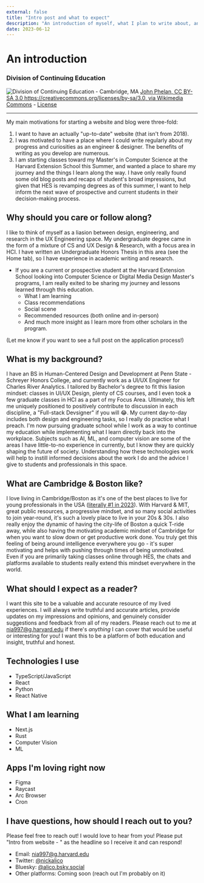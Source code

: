 ```yaml
---
external: false
title: "Intro post and what to expect"
description: "An introduction of myself, what I plan to write about, and considerations I am curious about."
date: 2023-06-12
---
```


# An introduction

### Division of Continuing Education

![Division of Continuing Education - Cambridge, MA](/images/DCE.jpg)
[John Phelan, CC BY-SA 3.0 https://creativecommons.org/licenses/by-sa/3.0, via Wikimedia Commons](https://upload.wikimedia.org/wikipedia/commons/e/e7/Division_of_Continuing_Education%2C_Harvard_University%2C_Cambridge_MA.jpg) - [License](https://creativecommons.org/licenses/by-sa/3.0/)

---

My main motivations for starting a website and blog were three-fold:

1. I want to have an actually "up-to-date" website (that isn't from 2018).
2. I was motivated to have a place where I could write regularly about my progress and curiosities as an engineer & designer. The benefits of writing as you develop are numerous.
3. I am starting classes toward my Master's in Computer Science at the Harvard Extension School this Summer, and wanted a place to share my journey and the things I learn along the way. I have only really found some old blog posts and recaps of student's broad impressions, but given that HES is revamping degrees as of this summer, I want to help inform the next wave of prospective and current students in their decision-making process.


## Why should you care or follow along?

I like to think of myself as a liasion between design, engineering, and research in the UX Engineering space. My undergraduate degree came in the form of a mixture of CS and UX Design & Research, with a focus area in HCI. I have written an Undergraduate Honors Thesis in this area (see the Home tab), so I have experience in academic writing and research.

* If you are a current or prospective student at the Harvard Extension School looking into Computer Science or Digital Media Design Master's programs, I am really exited to be sharing my journey and lessons learned through this education.
  * What I am learning
  * Class recommendations
  * Social scene
  * Recommended resources (both online and in-person)
  * And much more insight as I learn more from other scholars in the program.

(Let me know if you want to see a full post on the application process!)


## What is my background?

I have an BS in Human-Centered Design and Development at Penn State - Schreyer Honors College, and currently work as a UI/UX Engineer for Charles River Analytics. I tailored by Bachelor's degree to fit this liasion mindset: classes in UI/UX Design, plenty of CS courses, and I even took a few graduate classes in HCI as a part of my Focus Area. Ultimately, this left me uniquely positioned to positively contribute to discussion in each discipline, a "Full-stack Devsigner" if you will 😂. My current day-to-day includes both design and engineering tasks, so I really do practice what I preach. I'm now pursuing graduate school while I work as a way to continue my education while implementing what I learn directly back into the workplace. Subjects such as AI, ML, and computer vision are some of the areas I have little-to-no experience in currently, but I know they are quickly shaping the future of society. Understanding how these technologies work will help to instill informed decisions about the work I do and the advice I give to students and professionals in this space.

## What are Cambridge & Boston like?
I love living in Cambridge/Boston as it's one of the best places to live for young professionals in the USA ([literally #1 in 2023](https://www.niche.com/places-to-live/search/best-cities-for-young-professionals/)). With Harvard & MIT, great public resources, a progressive mindset, and so many social activities to join year-round, it's such a lovely place to live in your 20s & 30s. I also really enjoy the dynamic of having the city-life of Boston a quick T-ride away, while also having the motivating academic mindset of Cambridge for when you want to slow down or get productive work done. You truly get this feeling of being around intelligence everywhere you go - it's super motivating and helps with pushing through times of being unmotivated. Even if you are primarily taking classes online through HES, the chats and platforms available to students really extend this mindset everywhere in the world.


## What should I expect as a reader?

I want this site to be a valuable and accurate resource of my lived experiences. I will always write truthful and accurate articles, provide updates on my impressions and opinions, and genuinely consider suggestions and feedback from all of my readers. Please reach out to me at [nia997@g.harvard.edu](mailto:nia997@g.harvard.edu) if there's _anything_ I can cover that would be useful or interesting for you! I want this to be a platform of both education and insight, truthful and honest.

## Technologies I use
* TypeScript/JavaScript
* React
* Python
* React Native

##  What I am learning
* Next.js
* Rust
* Computer Vision
* ML

## Apps I'm loving right now
* Figma
* Raycast
* Arc Browser
* Cron

## I have questions, how should I reach out to you?
Please feel free to reach out! I would love to hear from you! Please put "Intro from website - <your name>" as the headline so I receive it and can respond!

* Email: [nia997@g.harvard.edu](mailto:nia997@g.harvard.edu)
* Twitter: [@nickalico](http://www.twitter.com/nickalico)
* Bluesky: [@alico.bsky.social](https://bsky.app/profile/alico.bsky.social)
* Other platforms: Coming soon (reach out I'm probably on it)